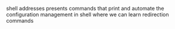 shell addresses presents commands that print and automate the configuration management in shell where we can learn redirection commands